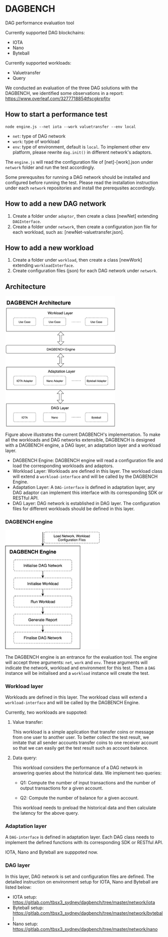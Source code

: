 # DAGBENCH

DAG performance evaluation tool

Currently supported DAG blockchains:

* IOTA
* Nano
* Byteball

Currently supported workloads:

* Valuetransfer
* Query

We conducted an evaluation of the three DAG solutions with the DAGBENCH, we identified some observations in a report: https://www.overleaf.com/3277718854tfscgkrpfjtv

## How to start a performance test
```
node engine.js --net iota --work valuetransfer --env local
```
* `net`: type of DAG network
* `work`: type of workload
* `env`: type of environment, default is `local`. To implement other env platform, please rewrite `dag.init()` in different network's adaptors.

The `engine.js` will read the configuration file of [net]-[work].json under `network` folder and run the test accordingly.

Some prerequsites for running a DAG network should be installed and configured before running the test. Please read the installation instruction under each `network` repositories and install the prerequsites accordingly.

## How to add a new DAG network
1. Create a folder under `adaptor`, then create a class [newNet] extending `DAGInterface`.
2. Create a folder under `network`, then create a configuration json file for each workload, such as: [newNet-valuetransfer.json].

## How to add a new workload

1. Create a folder under `workload`, then create a class [newWork] extending `workloadInterface`.
2. Create configuration files (json) for each DAG network under `network`.

## Architecture
<!-- TODO: DAGBENCH Engine -->
<img src="./img/Architecture.png" alt="DAGBENCH Achitecture" width="350"/>

Figure above illustrates the current DAGBENCH's implementation. To make all the workloads and DAG networks extensible, DAGBENCH is designed with a DAGBENCH engine, a DAG layer, an adaptation layer and a workload layer.

* DAGBENCH Engine: DAGBENCH engine will read a configuration file and load the corresponding workloads and adaptors.
* Workload Layer: Workloads are defined in this layer. The workload class will extend a `workload-interface` and will be called by the DAGBENCH Engine.
* Adaptation Layer: A `DAG-interface` is defined in adaptation layer, any DAG adaptor can implement this interface with its corresponding SDK or RESTful API.
* DAG Layer: DAG network is established in DAG layer. The configuration files for different workloads should be defined in this layer.

### DAGBENCH engine
<img src="./img/Engine.png" alt="DAGBENCH Engine" width="300"/>

The DAGBENCH engine is an entrance for the evaluation tool. The engine will accept three arguments: `net`, `work` and `env`. These arguments will indicate the network, workload and environment for this test. Then a `DAG` instance will be initialised and a `workload` instance will create the test.

### Workload layer

Workloads are defined in this layer. The workload class will extend a `workload-interface` and will be called by the DAGBENCH Engine.

Currently, two workloads are suppoted:

1. Value transfer: 

   This workload is a simple application that transfer coins or message from one user to another user. To better collect the test result, we imitate that all sender accounts transfer coins to one receiver account so that we can easily get the test result such as account balance.

2. Data query: 

   This workload considers the performance of a DAG network in answering queries about the historical data. We implement two queries:

   * Q1: Compute the number of input transactions and the number of output transactions for a given account.

   * Q2: Compute the number of balance for a given account.

   This workload needs to preload the historical data and then calculate the latency for the above query.

### Adaptation layer
A `DAG-interface` is defined in adaptation layer. Each DAG class needs to implement the defined functions with its corresponding SDK or RESTful API.

IOTA, Nano and Byteball are supppoted now.

### DAG layer

In this layer, DAG network is set and configuration files are defined. The detailed instruction on environment setup for IOTA, Nano and Byteball are listed below:

* IOTA setup: https://gitlab.com/tbsx3_sydney/dagbench/tree/master/network/iota
* Byteball setup: https://gitlab.com/tbsx3_sydney/dagbench/tree/master/network/byteball
* Nano setup: https://gitlab.com/tbsx3_sydney/dagbench/tree/master/network/nano